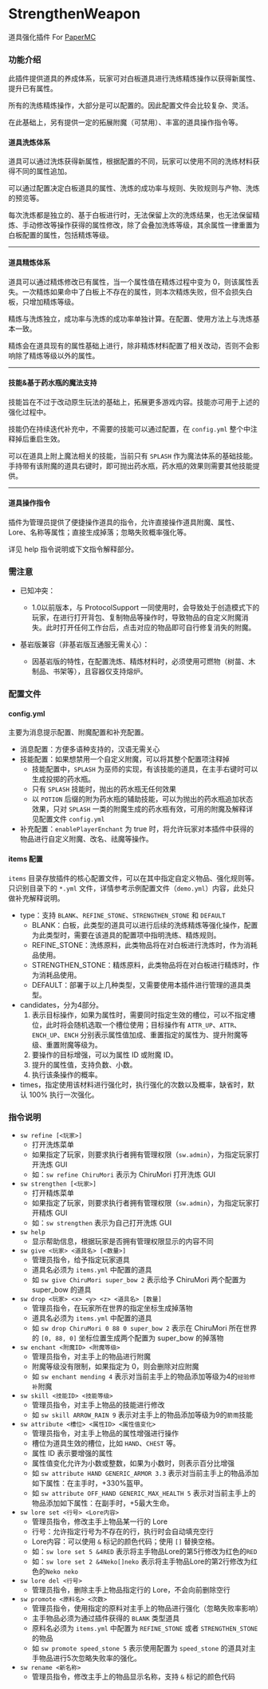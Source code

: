 # StrengthenWeapon

道具强化插件 For [PaperMC](https://github.com/PaperMC/Paper)

### 功能介绍

此插件提供道具的养成体系，玩家可对白板道具进行洗练精炼操作以获得新属性、提升已有属性。

所有的洗练精炼操作，大部分是可以配置的。因此配置文件会比较复杂、灵活。

在此基础上，另有提供一定的拓展附魔（可禁用）、丰富的道具操作指令等。

#### 道具洗炼体系

道具可以通过洗炼获得新属性，根据配置的不同，玩家可以使用不同的洗练材料获得不同的属性追加。

可以通过配置决定白板道具的属性、洗炼的成功率与规则、失败规则与产物、洗炼的预览等。

每次洗炼都是独立的、基于白板进行时，无法保留上次的洗炼结果，也无法保留精炼、手动修改等操作获得的属性修改，除了会叠加洗练等级，其余属性一律重置为白板配置的属性，包括精炼等级。

- - -

#### 道具精炼体系

道具可以通过精炼修改已有属性，当一个属性值在精炼过程中变为 0，则该属性丢失。一次精炼如果命中了白板上不存在的属性，则本次精炼失败，但不会损失白板，只增加精炼等级。

精炼与洗炼独立，成功率与洗炼的成功率单独计算。在配置、使用方法上与洗炼基本一致。

精炼会在道具现有的属性基础上进行，除非精炼材料配置了相关改动，否则不会影响除了精炼等级以外的属性。

- - -

#### 技能&基于药水瓶的魔法支持

技能旨在不过于改动原生玩法的基础上，拓展更多游戏内容。技能亦可用于上述的强化过程中。

技能仍在持续迭代补充中，不需要的技能可以通过配置，在 `config.yml` 整个中注释掉后重启生效。

可以在道具上附上魔法相关的技能，当前只有 `SPLASH` 作为魔法体系的基础技能。手持带有该附魔的道具右键时，即可抛出药水瓶，药水瓶的效果则需要其他技能提供。

- - -

#### 道具操作指令

插件为管理员提供了便捷操作道具的指令，允许直接操作道具附魔、属性、Lore、名称等属性；直接生成掉落；忽略失败概率强化等。

详见 help 指令说明或下文指令解释部分。

### 需注意

+ 已知冲突：
    + 1.0以前版本，与 ProtocolSupport 一同使用时，会导致处于创造模式下的玩家，在进行打开背包、复制物品等操作时，导致物品的自定义附魔消失。此时打开任何工作台后，点击对应的物品即可自行修复消失的附魔。

+ 基岩版兼容（非基岩版互通服无需关心）：
    + 因基岩版的特性，在配置洗炼、精炼材料时，必须使用可燃物（树苗、木制品、书架等），且容器仅支持熔炉。

### 配置文件

#### config.yml

主要为消息提示配置、附魔配置和补充配置。

+ 消息配置：方便多语种支持的，汉语无需关心
+ 技能配置：如果想禁用一个自定义附魔，可以将其整个配置项注释掉
    + 技能配置中，`SPLASH` 为巫师的实现，有该技能的道具，在主手右键时可以生成投掷的药水瓶。
	+ 只有 `SPLASH` 技能时，抛出的药水瓶无任何效果
	+ 以 `POTION` 后缀的附为药水瓶的辅助技能，可以为抛出的药水瓶追加状态效果，只对 `SPLASH` 一类的附魔生成的药水瓶有效，可用的附魔及解释详见配置文件 `config.yml`
+ 补充配置：`enablePlayerEnchant` 为 true 时，将允许玩家对本插件中获得的物品进行自定义附魔、改名、祛魔等操作。

#### items 配置

`items` 目录存放插件的核心配置文件，可以在其中指定自定义物品、强化规则等。只识别目录下的 `*.yml` 文件，详情参考示例配置文件（`demo.yml`）内容，此处只做补充解释说明。

+ type：支持 `BLANK`、`REFINE_STONE`、`STRENGTHEN_STONE` 和 `DEFAULT`
    + BLANK：白板，此类型的道具可以进行后续的洗练精炼等强化操作，配置为此类型时，需要在该道具的配置项中指明洗练、精炼规则。
	+ REFINE_STONE：洗练原料，此类物品将在对白板进行洗炼时，作为消耗品使用。
	+ STRENGTHEN_STONE：精炼原料，此类物品将在对白板进行精炼时，作为消耗品使用。
	+ DEFAULT：部署于以上几种类型，又需要使用本插件进行管理的道具类型。
+ candidates，分为4部分。
	1. 表示目标操作，如果为属性时，需要同时指定生效的槽位，可以不指定槽位，此时将会随机选取一个槽位使用；目标操作有 `ATTR_UP`、`ATTR`、`ENCH_UP`、`ENCH` 分别表示属性值加成、重置指定的属性为、提升附魔等级、重置附魔等级为。
	2. 要操作的目标增强，可以为属性 ID 或附魔 ID。
	3. 提升的属性值，支持负数、小数。
	4. 执行该条操作的概率。
+ times，指定使用该材料进行强化时，执行强化的次数以及概率，缺省时，默认 100% 执行一次强化。

### 指令说明

+ `sw refine [<玩家>]`
    + 打开洗炼菜单
	+ 如果指定了玩家，则要求执行者拥有管理权限（`sw.admin`），为指定玩家打开洗炼 GUI
	+ 如：`sw refine ChiruMori` 表示为 ChiruMori 打开洗炼 GUI
+ `sw strengthen [<玩家>]`
    + 打开精炼菜单
	+ 如果指定了玩家，则要求执行者拥有管理权限（`sw.admin`），为指定玩家打开精炼 GUI
	+ 如：`sw strengthen` 表示为自己打开洗炼 GUI
+ `sw help`
    + 显示帮助信息，根据玩家是否拥有管理权限显示的内容不同
+ `sw give <玩家> <道具名> [<数量>]`
    + 管理员指令，给予指定玩家道具
	+ 道具名必须为 `items.yml` 中配置的道具
	+ 如 `sw give ChiruMori super_bow 2` 表示给予 ChiruMori 两个配置为 super_bow 的道具
+ `sw drop <玩家> <x> <y> <z> <道具名> [数量]`
    + 管理员指令，在玩家所在世界的指定坐标生成掉落物
	+ 道具名必须为 `items.yml` 中配置的道具
	+ 如 `sw drop ChiruMori 0 88 0 super_bow 2` 表示在 ChiruMori 所在世界的 `[0, 88, 0]` 坐标位置生成两个配置为 super_bow 的掉落物
+ `sw enchant <附魔ID> <附魔等级>`
    + 管理员指令，对主手上的物品进行附魔
	+ 附魔等级没有限制，如果指定为 0，则会删除对应附魔
	+ 如 `sw enchant mending 4` 表示对当前主手上的物品添加等级为4的`经验修补`附魔
+ `sw skill <技能ID> <技能等级>`
	+ 管理员指令，对主手上物品的技能进行修改
    + 如 `sw skill ARROW_RAIN 9` 表示对主手上的物品添加等级为9的`箭雨`技能
+ `sw attribute <槽位> <属性ID> <属性值变化>`
    + 管理员指令，对主手上物品的属性增强进行操作
	+ 槽位为道具生效的槽位，比如 `HAND`、`CHEST` 等。
	+ 属性 ID 表示要增强的属性
	+ 属性值变化允许为小数或整数，如果为小数时，则表示百分比增强
	+ 如 `sw attribute HAND GENERIC_ARMOR 3.3` 表示对当前主手上的物品添加如下属性：在主手时，+330%盔甲。
	+ 如 `sw attribute OFF_HAND GENERIC_MAX_HEALTH 5` 表示对当前主手上的物品添加如下属性：在副手时，+5最大生命。
+ `sw lore set <行号> <Lore内容>`
    + 管理员指令，修改主手上物品某一行的 Lore
	+ 行号：允许指定行号为不存在的行，执行时会自动填充空行
	+ Lore内容：可以使用 `&` 标记的颜色代码；使用 `[]` 替换空格。
	+ 如：`sw lore set 5 &4RED` 表示将主手物品Lore的第5行修改为红色的`RED`
	+ 如：`sw lore set 2 &4Neko[]neko` 表示将主手物品Lore的第2行修改为红色的`Neko neko`
+ `sw lore del <行号>`
    + 管理员指令，删除主手上物品指定行的 Lore，不会向前删除空行
+ `sw promote <原料名> <次数>`
    + 管理员指令，使用指定的原料对主手上的物品进行强化（忽略失败率影响）
	+ 主手物品必须为通过插件获得的 `BLANK` 类型道具
	+ 原料名必须为 `items.yml` 中配置为 `REFINE_STONE` 或者 `STRENGTHEN_STONE` 的物品
	+ 如 `sw promote speed_stone 5` 表示使用配置为 `speed_stone` 的道具对主手物品进行5次忽略失败率的强化。
+ `sw rename <新名称>`
    + 管理员指令，修改主手上的物品显示名称，支持 `&` 标记的颜色代码
